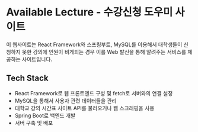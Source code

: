 # Available Lecture - 수강신청 도우미 사이트

이 웹사이트는 React Framework와 스프링부트, MySQL를 이용해서 
대학생들이 신청하지 못한 강의에 인원이 비게되는 경우
이를 Web 발신을 통해 알려주는 서비스를 제공하는 사이트입니다.

## Tech Stack
- React Framework로 웹 프론트엔드 구성 및 fetch로 서버와의 연결 설정
- MySQL을 통해서 사용자 관련 데이터들을 관리
- 대학교 강의 시간표 사이트 API를 불러오거나 웹 스크래핑을 사용
- Spring Boot로 백엔드 개발
- 서버 구축 및 배포
